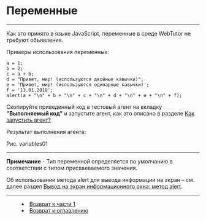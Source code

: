 # Переменные
***

Как это принято в языке JavaScript, переменные в среде WebTutor не требуют объявления. 

Примеры использования переменных:

    a = 1;
    b = 2;
    c = a + b;
    d = "Привет, мир! (используются двойные кавычки)";
    e = 'Привет, мир! (используются одинарные кавычки)';
    f = '13.01.2018';
    alert(a + "\n" + b + "\n" + c + "\n" + d + "\n" + e + "\n" + f);

Скопируйте приведенный код в тестовый агент на вкладку **"Выполняемый код"** и запустите агент, как это описано в разделе [Как запустить агент?](run_agent.md)

Результат выполнения агента:

Рис. variables01

---

**Примечание** - Тип переменной определяется по умолчанию в соответствии с типом присваеваемого значения. 

Об использовании метода alert для вывода информации на экран – см. далее раздел [Вывод на экран информационного окна: метод alert](alert.md).


***
<dd><li> <a href="1_language.md"> Возврат к части 1</a></dd>
<dd><li> <a href="README.md"> Возврат к оглавлению</a></dd>
